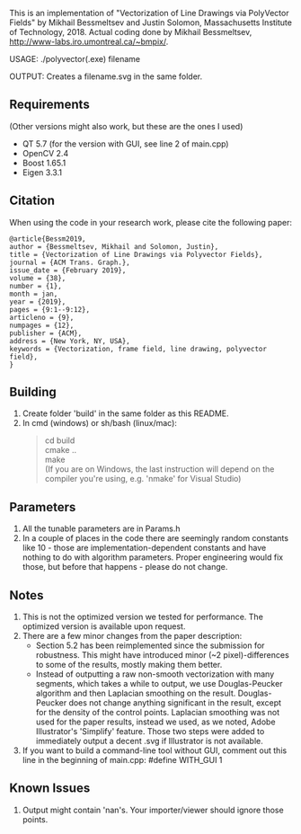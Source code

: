 This is an implementation of "Vectorization of Line Drawings via PolyVector Fields" by Mikhail Bessmeltsev and Justin Solomon, Massachusetts Institute of Technology, 2018. 
Actual coding done by Mikhail Bessmeltsev, http://www-labs.iro.umontreal.ca/~bmpix/.

USAGE:
./polyvector(.exe) filename

OUTPUT:
Creates a filename.svg in the same folder. 

## Requirements

(Other versions might also work, but these are the ones I used)
- QT 5.7 (for the version with GUI, see line 2 of main.cpp)
- OpenCV 2.4
- Boost 1.65.1
- Eigen 3.3.1

## Citation

When using the code in your research work, please cite the following paper:

    @article{Bessm2019,
    author = {Bessmeltsev, Mikhail and Solomon, Justin},
    title = {Vectorization of Line Drawings via Polyvector Fields},
    journal = {ACM Trans. Graph.},
    issue_date = {February 2019},
    volume = {38},
    number = {1},
    month = jan,
    year = {2019},
    pages = {9:1--9:12},
    articleno = {9},
    numpages = {12},
    publisher = {ACM},
    address = {New York, NY, USA},
    keywords = {Vectorization, frame field, line drawing, polyvector field},
    } 


## Building

1. Create folder 'build' in the same folder as this README.  
2. In cmd (windows) or sh/bash (linux/mac):  
   > cd build  
   > cmake ..  
   > make  
(If you are on Windows, the last instruction will depend on the compiler you're using, e.g. 'nmake' for Visual Studio)

## Parameters

1. All the tunable parameters are in Params.h
2. In a couple of places in the code there are seemingly random constants like 10 - those are implementation-dependent constants and have nothing to do with algorithm parameters. Proper engineering would fix those, but before that happens - please do not change.

## Notes

1. This is not the optimized version we tested for performance. The optimized version is available upon request.
2. There are a few minor changes from the paper description:
	- Section 5.2 has been reimplemented since the submission for robustness. This might have introduced minor (~2 pixel)-differences to some of the results, mostly making them better.
	- Instead of outputting a raw non-smooth vectorization with many segments, which takes a while to output, we use Douglas-Peucker algorithm and then Laplacian smoothing on the result. Douglas-Peucker does not change anything significant in the result, except for the density of the control points. Laplacian smoothing was not used for the paper results, instead we used, as we noted, Adobe Illustrator's 'Simplify' feature. Those two steps were added to immediately output a decent .svg if Illustrator is not available.
3. If you want to build a command-line tool without GUI, comment out this line in the beginning of main.cpp:
        #define WITH_GUI 1
	
## Known Issues

1. Output might contain 'nan's. Your importer/viewer should ignore those points.